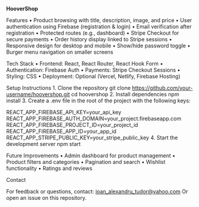 **HooverShop**

Features
	•	Product browsing with title, description, image, and price
	•	User authentication using Firebase (registration & login)
	•	Email verification after registration
	•	Protected routes (e.g., dashboard)
	•	Stripe Checkout for secure payments
	•	Order history display linked to Stripe sessions
	•	Responsive design for desktop and mobile
	•	Show/hide password toggle
	•	Burger menu navigation on smaller screens

Tech Stack
	•	Frontend: React, React Router, React Hook Form
	•	Authentication: Firebase Auth
	•	Payments: Stripe Checkout Sessions
	•	Styling: CSS
	•	Deployment: Optional (Vercel, Netlify, Firebase Hosting)
 
Setup Instructions
	1.	Clone the repository
git clone https://github.com/your-username/hoovershop.git
cd hoovershop
	2.	Install dependencies
npm install
	3.	Create a .env file in the root of the project with the following keys:

REACT_APP_FIREBASE_API_KEY=your_api_key
REACT_APP_FIREBASE_AUTH_DOMAIN=your_project.firebaseapp.com
REACT_APP_FIREBASE_PROJECT_ID=your_project_id
REACT_APP_FIREBASE_APP_ID=your_app_id
REACT_APP_STRIPE_PUBLIC_KEY=your_stripe_public_key
	4.	Start the development server
npm start



Future Improvements
	•	Admin dashboard for product management
	•	Product filters and categories
	•	Pagination and search
	•	Wishlist functionality
	•	Ratings and reviews

Contact

For feedback or questions, contact: ioan_alexandru_tudor@yahoo.com
Or open an issue on this repository.
